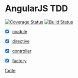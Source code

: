 # AngularJS TDD

[![Coverage Status](https://coveralls.io/repos/blackout314/angularjs-karma-jasmine/badge.svg?branch=master&service=github)](https://coveralls.io/github/blackout314/angularjs-karma-jasmine?branch=master)
[![Build Status](https://travis-ci.org/blackout314/angularjs-karma-jasmine.svg)](https://travis-ci.org/blackout314/angularjs-karma-jasmine)

 * [X] [module](http://jsfiddle.net/kFLuV/1/)
 * [X] [directive](http://jsfiddle.net/Fh3V7/)
 * [X] [controller](http://jsfiddle.net/ntFKL/)
 * [X] [factory](http://jsfiddle.net/B72tr/)


[fonte](http://www.slideshare.net/iquark/tdd-basics-with-angular-and-jasmine)
